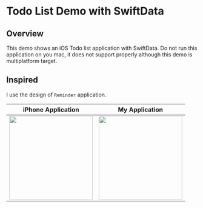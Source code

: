 # Todo List Demo with SwiftData
## Overview
This demo shows an iOS Todo list application with SwiftData. Do not run this application on you mac, it does not support properly although this demo is multiplatform target.
## Inspired
I use the design of `Reminder` application. 

<div align="center">
  
|iPhone Application|My Application|
|:-:|:-:|
|<img src="https://github.com/jinwoong16/Appschool_TodoList/assets/26710036/24aa0138-3e47-4dd5-9775-cb282588ab5f" width=220 />|<img src="https://github.com/jinwoong16/Appschool_TodoList/assets/26710036/dfb7e48a-067c-470e-8bbf-fa0de284e69d" width=220 />|

</div>
